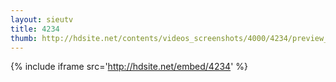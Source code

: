 ```yaml
---
layout: sieutv
title: 4234
thumb: http://hdsite.net/contents/videos_screenshots/4000/4234/preview_360p.mp4.jpg
---
```

{% include iframe src='http://hdsite.net/embed/4234' %}
 
